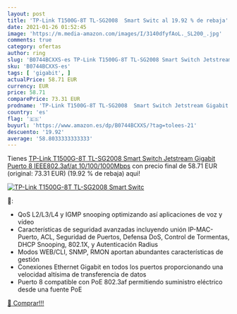 ```yaml
---
layout: post
title: 'TP-Link T1500G-8T TL-SG2008  Smart Switc al 19.92 % de rebaja'
date: 2021-01-26 01:52:45
image: 'https://m.media-amazon.com/images/I/3140dfyfAoL._SL200_.jpg'
comments: true
category: ofertas
author: ring
slug: 'B0744BCXXS-es TP-Link T1500G-8T TL-SG2008 Smart Switch Jetstream Gigabit...'
sku: 'B0744BCXXS-es'
tags: [ 'gigabit', ]
actualPrice: 58.71 EUR
currency: EUR
price: 58.71
comparePrice: 73.31 EUR
prodname: 'TP-Link T1500G-8T TL-SG2008  Smart Switch Jetstream Gigabit  Puerto 8 IEEE802.3af/at 10/100/1000Mbps'
country: 'es'
flag: '🇪🇸'
buyurl: 'https://www.amazon.es/dp/B0744BCXXS/?tag=tolees-21'
descuento: '19.92'
average: '58.8033333333333'
---
```


Tienes [TP-Link T1500G-8T TL-SG2008  Smart Switch Jetstream Gigabit  Puerto 8 IEEE802.3af/at 10/100/1000Mbps](https://www.amazon.es/dp/B0744BCXXS/?tag=tolees-21) con precio final de  58.71 EUR (original: 73.31 EUR) (19.92 %  de rebaja) aqui!

[![TP-Link T1500G-8T TL-SG2008  Smart Switc](https://m.media-amazon.com/images/I/3140dfyfAoL._SL200_.jpg)](https://www.amazon.es/dp/B0744BCXXS/?tag=tolees-21)

🔎:

- QoS L2/L3/L4 y IGMP snooping optimizando así aplicaciones de voz y vídeo
- Características de seguridad avanzadas incluyendo unión IP-MAC-Puerto, ACL, Seguridad de Puertos, Defensa DoS, Control de Tormentas, DHCP Snooping, 802.1X, y Autenticación Radius
- Modos WEB/CLI, SNMP, RMON aportan abundantes características de gestión
- Conexiones Ethernet Gigabit en todos los puertos proporcionando una velocidad altísima de transferencia de datos
- Puerto 8 compatible con PoE 802.3af permitiendo suministro eléctrico desde una fuente PoE

[🛒 Comprar!!!](https://www.amazon.es/dp/B0744BCXXS/?tag=tolees-21)
